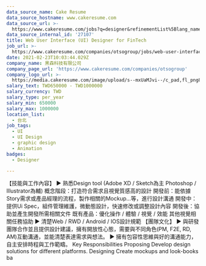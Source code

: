 ```yaml
---
data_source_name: Cake Resume
data_source_hostname: www.cakeresume.com
data_source_url: >-
  https://www.cakeresume.com/jobs?q=designer&refinementList%5Blang_name%5D%5B0%5D=English&refinementList%5Bsalary_type%5D=per_year
data_source_internal_id: '27107'
title: Web User Interface (UI) Designer for FinTech
job_url: >-
  https://www.cakeresume.com/companies/otsogroup/jobs/web-user-interface-ui-designer-for-fintech
date: 2021-02-23T10:03:44.029Z
company_name: 黑森科技有限公司
company_page_url: 'https://www.cakeresume.com/companies/otsogroup'
company_logo_url: >-
  https://media.cakeresume.com/image/upload/s--mxUaMJvi--/c_pad,fl_png8,h_200,w_200/v1614073899/rxgwhfamtgc8wjodu5n0.png
salary_text: TWD650000 - TWD1000000
salary_currency: TWD
salary_type: per_year
salary_min: 650000
salary_max: 1000000
location_list:
  - 台北
job_tags:
  - UI
  - UI Design
  - graphic design
  - Animation
badges:
  - Designer

---
```


【技能與工作內容】 ▶︎ 熟悉Design tool (Adobe XD / Sketch為主 Photoshop / Illustrator為輔) 概念階段：打造符合需求且視覺質感高的設計 開發前：能依據Story需求或產品經理的流程，製作相關的Mockup...等，進行設計溝通 開發中：提供Ui Spec，組件管理維護，微動態設計，快速修改或調整設計內容 開發後：協助並產生開發所需相關文件 既有產品：優化操作 / 體驗 / 視覺 / 效能 其他視覺相關任務協助 ▶︎ 清楚Web / RWD / Android / IOS設計規範 【團隊文化】 ▶︎ 與研發團隊合作並且提供設計建議，擁有開放性心態，需要與不同角色(PM, F2E, RD, AM)互動溝通，並能清楚表達需求與想法。 ▶︎ 擁有包容性思維與好的溝通能力，自主安排時程與工作範疇。 Key Responsibilities Proposing Develop design solutions for different platforms. Designing Create mockups and look-books ba